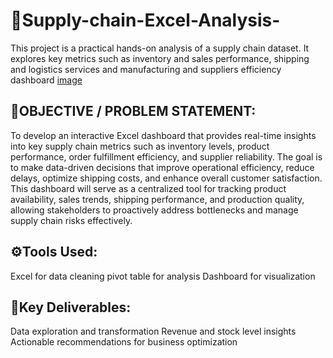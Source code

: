 # 📝Supply-chain-Excel-Analysis-
This project is a practical hands-on analysis of a supply chain dataset. It explores key metrics such as inventory and sales performance, shipping and logistics services and manufacturing and suppliers efficiency
dashboard [image](https://photos.app.goo.gl/7ert2iMaNcoeEx6o8)

## 📜OBJECTIVE / PROBLEM STATEMENT:
To develop an interactive Excel dashboard that provides real-time insights into key supply chain metrics such as inventory levels, product performance, order fulfillment efficiency, and supplier reliability. The goal is  to make data-driven decisions that improve operational efficiency, reduce delays, optimize shipping costs, and enhance overall customer satisfaction. This dashboard will serve as a centralized tool for tracking product availability, sales trends, shipping performance, and production quality, allowing stakeholders to proactively address bottlenecks and manage supply chain risks effectively.

## ⚙️Tools Used:
Excel for data cleaning 
pivot table for analysis 
Dashboard for visualization 

## 📌Key Deliverables:
Data exploration and transformation
Revenue and stock level insights
Actionable recommendations for business optimization
